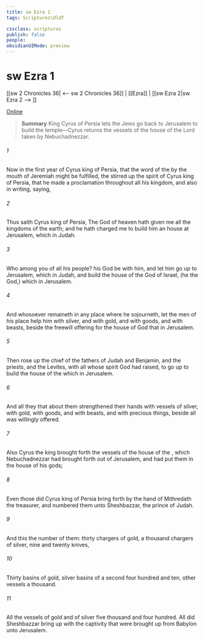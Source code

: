 ```yaml
---
title: sw Ezra 1
tags: Scriptures\OldT

cssclass: scriptures
publish: false
people:
obsidianUIMode: preview
---
```


# sw Ezra 1
[[sw 2 Chronicles 36| <-- sw 2 Chronicles 36]] | [[Ezra]] | [[sw Ezra 2|sw Ezra 2 --> ]]

[Online](https://churchofjesuschrist.org/study/scriptures/ot/ezra/1?lang=eng)

> __Summary__
King Cyrus of Persia lets the Jews go back to Jerusalem to build the temple—Cyrus returns the vessels of the house of the Lord taken by Nebuchadnezzar.

###### 1 
Now in the first year of Cyrus king of Persia, that the word of the  by the mouth of Jeremiah might be fulfilled, the  stirred up the spirit of Cyrus king of Persia, that he made a proclamation throughout all his kingdom, and  also in writing, saying,

###### 2 
Thus saith Cyrus king of Persia, The  God of heaven hath given me all the kingdoms of the earth; and he hath charged me to build him an house at Jerusalem, which  in Judah.

###### 3 
Who  among you of all his people? his God be with him, and let him go up to Jerusalem, which  in Judah, and build the house of the  God of Israel, (he  the God,) which  in Jerusalem.

###### 4 
And whosoever remaineth in any place where he sojourneth, let the men of his place help him with silver, and with gold, and with goods, and with beasts, beside the freewill offering for the house of God that  in Jerusalem.

###### 5 
Then rose up the chief of the fathers of Judah and Benjamin, and the priests, and the Levites, with all  whose spirit God had raised, to go up to build the house of the  which  in Jerusalem.

###### 6 
And all they that  about them strengthened their hands with vessels of silver, with gold, with goods, and with beasts, and with precious things, beside all  was willingly offered.

###### 7 
Also Cyrus the king brought forth the vessels of the house of the , which Nebuchadnezzar had brought forth out of Jerusalem, and had put them in the house of his gods;

###### 8 
Even those did Cyrus king of Persia bring forth by the hand of Mithredath the treasurer, and numbered them unto Sheshbazzar, the prince of Judah.

###### 9 
And this  the number of them: thirty chargers of gold, a thousand chargers of silver, nine and twenty knives,

###### 10 
Thirty basins of gold, silver basins of a second  four hundred and ten,  other vessels a thousand.

###### 11 
All the vessels of gold and of silver  five thousand and four hundred. All  did Sheshbazzar bring up with  the captivity that were brought up from Babylon unto Jerusalem.

